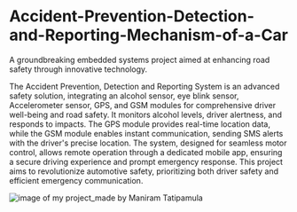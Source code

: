 # Accident-Prevention-Detection-and-Reporting-Mechanism-of-a-Car
A groundbreaking embedded systems project aimed at enhancing road safety through innovative technology. 

The Accident Prevention, Detection and Reporting System is an advanced safety solution, integrating an alcohol sensor, eye blink sensor, Accelerometer sensor, GPS, and GSM modules for comprehensive driver well-being and road safety. It monitors alcohol levels, driver alertness, and responds to impacts. The GPS module provides real-time location data, while the GSM module enables instant communication, sending SMS alerts with the driver's precise location. The system, designed for seamless motor control, allows remote operation through a dedicated mobile app, ensuring a secure driving experience and prompt emergency response. This project aims to revolutionize automotive safety, prioritizing both driver safety and efficient emergency communication.

![image of my project_made by Maniram Tatipamula](https://github.com/user-attachments/assets/f6040704-028e-4475-9ce8-c945f304a35a)
